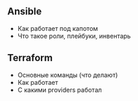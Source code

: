 ## Ansible
- Как работает под капотом
- Что такое роли, плейбуки, инвентарь

## Terraform
- Основные команды (что делают)
- Как работает
- С какими providers работал